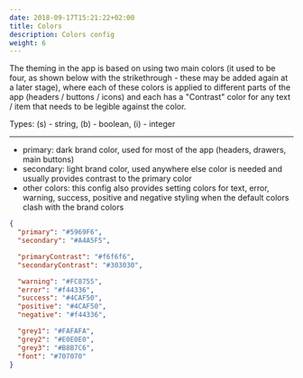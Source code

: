 ```yaml
---
date: 2018-09-17T15:21:22+02:00
title: Colors
description: Colors config
weight: 6
---
```


The theming in the app is based on using two main colors (it used to be four, as shown below with the strikethrough - these may be added again at a later stage), where each of these colors is applied to different parts of the app (headers / buttons / icons) and each has a "Contrast" color for any text / item that needs to be legible against the color.

Types: (s) - string, (b) - boolean, (i) - integer

---

- primary: dark brand color, used for most of the app (headers, drawers, main buttons)
- secondary: light brand color, used anywhere else color is needed and usually provides contrast to the primary color
- other colors: this config also provides setting colors for text, error, warning, success, positive and negative styling when the default colors clash with the brand colors

```json
{
  "primary": "#5969F6",
  "secondary": "#A4A5F5",

  "primaryContrast": "#f6f6f6",
  "secondaryContrast": "#303030",

  "warning": "#FC8755",
  "error": "#f44336",
  "success": "#4CAF50",
  "positive": "#4CAF50",
  "negative": "#f44336",

  "grey1": "#FAFAFA",
  "grey2": "#E0E0E0",
  "grey3": "#B8B7C6",
  "font": "#707070"
}
```
